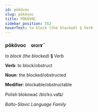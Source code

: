 ```yaml
---
id: pökövoc
slug: pökövoc
title: PÖKÖVOC
sidebar_position: 552
hoverText: to block (the blocked) § Verb
---
```


### pökövoc&emsp;<span kind="abugida">ʋıɔıɤ̄</span>

*to block (the blocked)* **§** Verb

**Verb**: to block/obstruct

**Noun**: the blocked/obstructed

**Modifier**: blockable/obstructable

Polish blokować /blɔˈkɔ.vat͡ɕ/

*Balto-Slavic Language Family*